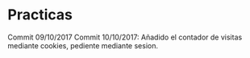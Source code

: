 # Practicas
Commit 09/10/2017
Commit 10/10/2017: Añadido el contador de visitas mediante cookies, pediente mediante sesion.